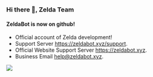 ### Hi there 👋, Zelda Team
#### ZeldaBot is now on github! <br>
- Official account of Zelda development!
- Support Server https://zeldabot.xyz/support.
- Official Website Support Server https://zeldabot.xyz.
- Business Email help@zeldabot.xyz.

<img src="https://github-readme-stats.vercel.app/api?username=ZeldaBot&&show_icons=true&title_color=ffffff&icon_color=bb2acf&text_color=daf7dc&bg_color=151515">





